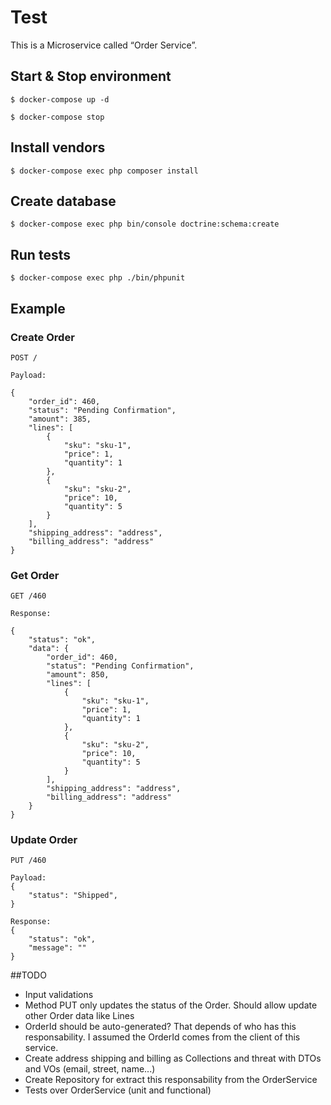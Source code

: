 # Test

This is a Microservice called “Order Service”.

## Start & Stop environment 
```
$ docker-compose up -d

$ docker-compose stop
```

## Install vendors
```
$ docker-compose exec php composer install
```

## Create database
```
$ docker-compose exec php bin/console doctrine:schema:create
```

## Run tests

```
$ docker-compose exec php ./bin/phpunit
```

## Example

### Create Order

```
POST /

Payload: 

{
	"order_id": 460,
	"status": "Pending Confirmation",
	"amount": 385,
	"lines": [
		{
			"sku": "sku-1",
			"price": 1,
			"quantity": 1
		},
		{
			"sku": "sku-2",
			"price": 10,
			"quantity": 5
		}
	],
	"shipping_address": "address",
	"billing_address": "address"
}
```

### Get Order

```
GET /460

Response:

{
    "status": "ok",
    "data": {
        "order_id": 460,
        "status": "Pending Confirmation",
        "amount": 850,
        "lines": [
            {
                "sku": "sku-1",
                "price": 1,
                "quantity": 1
            },
            {
                "sku": "sku-2",
                "price": 10,
                "quantity": 5
            }
        ],
        "shipping_address": "address",
        "billing_address": "address"
    }
}
```

### Update Order

```
PUT /460

Payload: 
{	
	"status": "Shipped",
}

Response:
{
    "status": "ok",
    "message": ""
}

```

##TODO

- Input validations
- Method PUT only updates the status of the Order. Should allow update other Order data like Lines
- OrderId should be auto-generated? That depends of who has this responsability. I assumed the OrderId comes from the client of this service.
- Create address shipping and billing as Collections and threat with DTOs and VOs (email, street, name...)
- Create Repository for extract this responsability from the OrderService
- Tests over OrderService (unit and functional)
